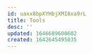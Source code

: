 ```yaml
---
id: uaxx8bpXYHbjXMI8xa9rL
title: Tools
desc: ''
updated: 1646689600602
created: 1642645495035
---
```



